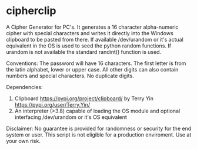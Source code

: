 # cipherclip
A Cipher Generator for PC's. It generates a 16 character alpha-numeric cipher with special characters and writes it directly into the Windows clipboard to be pasted from there. If available /dev/urandom or it's actual equivalent in the OS is used to seed the python random functions. If urandom is not available the standard randint() function is used.

Conventions:
The password will have 16 characters. The first letter is from the latin alphabet, lower or upper case. All other digits can also contain numbers and special characters. No duplicate digits.

Dependencies:
1. Clipboard https://pypi.org/project/clipboard/ by Terry Yin https://pypi.org/user/Terry.Yin/
2. An interpreter (>3.8) capable of loading the OS module and optional interfacing /dev/urandom or it's OS equivalent

Disclaimer:
No guarantee is provided for randomness or security for the end system or user. This script is not eligible for a production enviroment. Use at your own risk.
